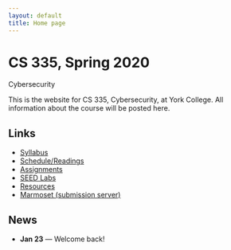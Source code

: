 ```yaml
---
layout: default
title: Home page
---
```


# CS 335, Spring 2020

<div id="subtitle">Cybersecurity</div>

This is the website for CS 335, Cybersecurity, at York College. All information about the course will be posted here.

## Links

* [Syllabus](syllabus/index.html)
* [Schedule/Readings](schedule/index/html)
* [Assignments](assignments/index.html)
* <a href="https://seedsecuritylabs.org/Labs_16.04/" target="_blank">SEED Labs</a>
* [Resources](resources/index.html)
* [Marmoset (submission server)](https://cs.ycp.edu/marmoset)

<!--
* [Schedule](schedule/index.html)
* [Labs](labs/index.html)
* [Assignments](assign/index.html)
* [Resources](resources.html)
* [Syllabus](syllabus.html)
* [Ethics](assign/ethics.md)
-->

## News

* **Jan 23** &mdash; Welcome back!
